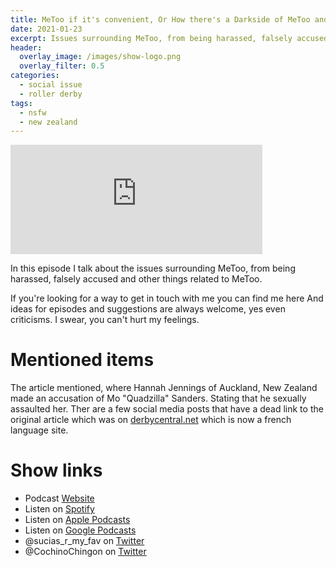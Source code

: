 ```yaml
---
title: MeToo if it's convenient, Or How there's a Darkside of MeToo and how I learned to handle it
date: 2021-01-23
excerpt: Issues surrounding MeToo, from being harassed, falsely accused and other things
header:
  overlay_image: /images/show-logo.png
  overlay_filter: 0.5
categories:
  - social issue
  - roller derby
tags:
  - nsfw
  - new zealand
---
```


<iframe src="https://open.spotify.com/embed-podcast/episode/0LsmCXTvEvOxPAHavZ7kay" width="80%" height="175" frameborder="0" allowtransparency="true" allow="encrypted-media"></iframe>

In this episode I talk about the issues surrounding MeToo, from being harassed, falsely accused and other things related to MeToo.

If you're looking for a way to get in touch with me you can find me here
And ideas for episodes and suggestions are always welcome, yes even criticisms. I swear, you can't hurt my feelings.

# Mentioned items

The article mentioned, where Hannah Jennings of Auckland, New Zealand made an accusation of Mo "Quadzilla" Sanders. Stating that he sexually assaulted her. Ther are a few social media posts that have a dead link to the original article which was on [derbycentral.net](derbycentral.net) which is now a french language site.

# Show links

* <i class='fas fa-link'></i>Podcast [Website](https://sucias.xyz)
* <i class='fab fa-spotify'></i>Listen on [Spotify](https://open.spotify.com/show/3XjoipCU3QzeIaQAAQpBdW)
* <i class='fas fa-podcast'></i>Listen on [Apple Podcasts](https://podcasts.apple.com/us/podcast/sucias-are-my-favorite/id1548173787)
* <i class='fab fa-google-play'></i>Listen on [Google Podcasts](https://podcasts.google.com/feed/aHR0cHM6Ly9hbmNob3IuZm0vcy80MjI0YzYzYy9wb2RjYXN0L3Jzcw==)
* <i class='fab fa-twitter'></i>@sucias_r_my_fav on [Twitter](https://twitter.com/sucias_r_my_fav)
* <i class='fab fa-twitter'></i>@CochinoChingon on [Twitter](https://twitter.com/cochinochingon)
